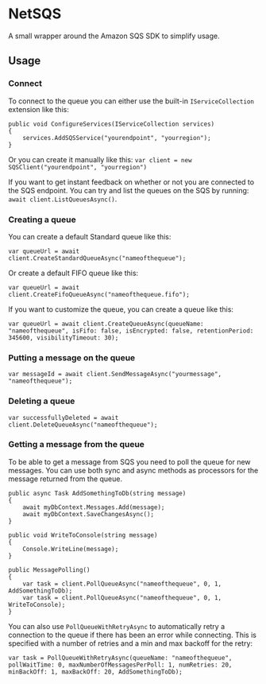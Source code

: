 # NetSQS

A small wrapper around the Amazon SQS SDK to simplify usage.

## Usage

### Connect
To connect to the queue you can either use the built-in `IServiceCollection` extension like this:

```
public void ConfigureServices(IServiceCollection services)
{
    services.AddSQSService("yourendpoint", "yourregion"); 
}
```

Or you can create it manually like this: `var client = new SQSClient("yourendpoint", "yourregion")`

If you want to get instant feedback on whether or not you are connected to the SQS endpoint. You can try and list the queues on the SQS by running: `await client.ListQueuesAsync()`.

### Creating a queue

You can create a default Standard queue like this:
```
var queueUrl = await client.CreateStandardQueueAsync("nameofthequeue");
```
Or create a default FIFO queue like this:
```
var queueUrl = await client.CreateFifoQueueAsync("nameofthequeue.fifo");
```
If you want to customize the queue, you can create a queue like this:
```
var queueUrl = await client.CreateQueueAsync(queueName: "nameofthequeue", isFifo: false, isEncrypted: false, retentionPeriod: 345600, visibilityTimeout: 30);
```

### Putting a message on the queue
```
var messageId = await client.SendMessageAsync("yourmessage", "nameofthequeue");
```

### Deleting a queue
```
var successfullyDeleted = await client.DeleteQueueAsync("nameofthequeue");
```

### Getting a message from the queue
To be able to get a message from SQS you need to poll the queue for new messages. You can use both sync and async methods as processors for the message returned from the queue.

```
public async Task AddSomethingToDb(string message) 
{
    await myDbContext.Messages.Add(message);
    await myDbContext.SaveChangesAsync();
}

public void WriteToConsole(string message)
{
    Console.WriteLine(message);
}

public MessagePolling() 
{
    var task = client.PollQueueAsync("nameofthequeue", 0, 1, AddSomethingToDb);
    var task = client.PollQueueAsync("nameofthequeue", 0, 1, WriteToConsole);
}
```
You can also use `PollQueueWithRetryAsync` to automatically retry a connection to the queue if there has been an error while connecting. This is specified with a number of retries and a min and max backoff for the retry:
```
var task = PollQueueWithRetryAsync(queueName: "nameofthequeue", pollWaitTime: 0, maxNumberOfMessagesPerPoll: 1, numRetries: 20, minBackOff: 1, maxBackOff: 20, AddSomethingToDb);
```
